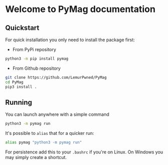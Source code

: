 # Welcome to PyMag documentation

## Quickstart

For quick installation you only need to install the package first:

- From PyPi repository

```bash
python3 -m pip install pymag
```

- From Github repository

```bash
git clone https://github.com/LemurPwned/PyMag
cd PyMag
pip3 install .
```

## Running

You can launch anywhere with a simple command

```bash
python3 -m pymag run
```

It's possible to `alias` that for a quicker run:

```bash
alias pymag "python3 -m pymag run"
```

For persistence add this to your `.bashrc` if you're on Linux. On Windows you may simply create a shortcut.
